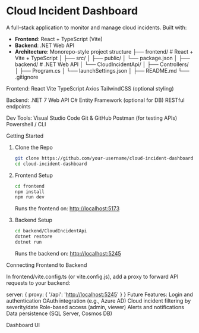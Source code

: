 ﻿# Cloud Incident Dashboard

A full-stack application to monitor and manage cloud incidents. Built with:

- **Frontend**: React + TypeScript (Vite)
- **Backend**: .NET Web API
- **Architecture**: Monorepo-style project structure
├── frontend/           # React + Vite + TypeScript
│   ├── src/
│   ├── public/
│   └── package.json
│
├── backend/            # .NET Web API
│   └── CloudIncidentApi/
│       ├── Controllers/
│       ├── Program.cs
│       └── launchSettings.json
│
├── README.md
└── .gitignore

Frontend:
React
Vite
TypeScript
Axios
TailwindCSS (optional styling)

Backend:
.NET 7 Web API
C#
Entity Framework (optional for DB)
RESTful endpoints

Dev Tools:
Visual Studio Code
Git & GitHub
Postman (for testing APIs)
Powershell / CLI

Getting Started

1. Clone the Repo

   ```bash
   git clone https://github.com/your-username/cloud-incident-dashboard.git
   cd cloud-incident-dashboard
   ```

2. Frontend Setup

   ```bash
   cd frontend
   npm install
   npm run dev
   ```

   Runs the frontend on: <http://localhost:5173>

3. Backend Setup

   ```bash
   cd backend/CloudIncidentApi
   dotnet restore
   dotnet run
   ```

   Runs the backend on: <http://localhost:5245>

Connecting Frontend to Backend

In frontend/vite.config.ts (or vite.config.js), add a proxy to forward API requests to your backend:

server: {
  proxy: {
    '/api': '<http://localhost:5245>'
  }
}
 Future Features:
 Login and authentication
 OAuth integration (e.g., Azure AD)
 Cloud incident filtering by severity/date
 Role-based access (admin, viewer)
 Alerts and notifications
 Data persistence (SQL Server, Cosmos DB)

Dashboard UI
